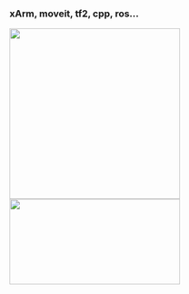 ### xArm, moveit, tf2, cpp, ros...
   
   
<img src="https://user-images.githubusercontent.com/52944554/165782728-b3eae9bb-30a6-449a-a1c7-2fdb90a6b676.jpg" width="300" height="300">  

<img src="https://user-images.githubusercontent.com/52944554/165782647-25a16af7-1a04-471a-a959-8b8b29689a2d.gif" width="300" height="150">
